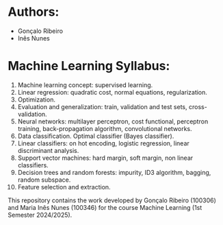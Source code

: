 # Authors:
- Gonçalo Ribeiro
- Inês Nunes

# Machine Learning Syllabus:

1. Machine learning concept: supervised learning.
2. Linear regression: quadratic cost, normal equations, regularization.
3. Optimization.
4. Evaluation and generalization: train, validation and test sets, cross-validation.
5. Neural networks: multilayer perceptron, cost functional, perceptron training, back-propagation algorithm, convolutional networks.
6. Data classification. Optimal classifier (Bayes classifier).
7. Linear classifiers: on hot encoding, logistic regression, linear discriminant analysis.
8. Support vector machines: hard margin, soft margin, non linear classifiers.
9. Decision trees and random forests: impurity, ID3 algorithm, bagging, random subspace.
10. Feature selection and extraction.

This repository contains the work developed by Gonçalo Ribeiro (100306) and Maria Inês Nunes (100346) for the course Machine Learning (1st Semester 2024/2025).
